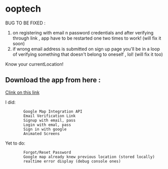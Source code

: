 # ooptech

BUG TO BE FIXED :
1) on registering with email n password credentials and  after verifying through link , app have to be restarted one two times to work! 
                 (will fix it soon)
2) if wrong email address is submitted on sign up page you'll be in a loop of verifying something that doesn't belong to oneself , lol! (will fix it too)

Know your currentLocation!

## Download the app from here : 

   [Clink on this link](https://drive.google.com/file/d/1E0uy431gaSs-p7jjV2Ska3DyKRcA24HH/view?usp=sharing)
   

I did:
            
            Google Map Integration API
            Email Verification Link 
            Signup with email, pass 
            Login with emal, pass
            Sign in with google
            Animated Screens

Yet to do:

            Forgot/Reset Password
            Google map already knew previous location (stored locally)
            realtime error display (debug console ones)
            
